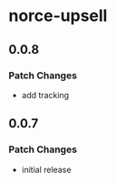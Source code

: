 # norce-upsell

## 0.0.8

### Patch Changes

- add tracking

## 0.0.7

### Patch Changes

- initial release
